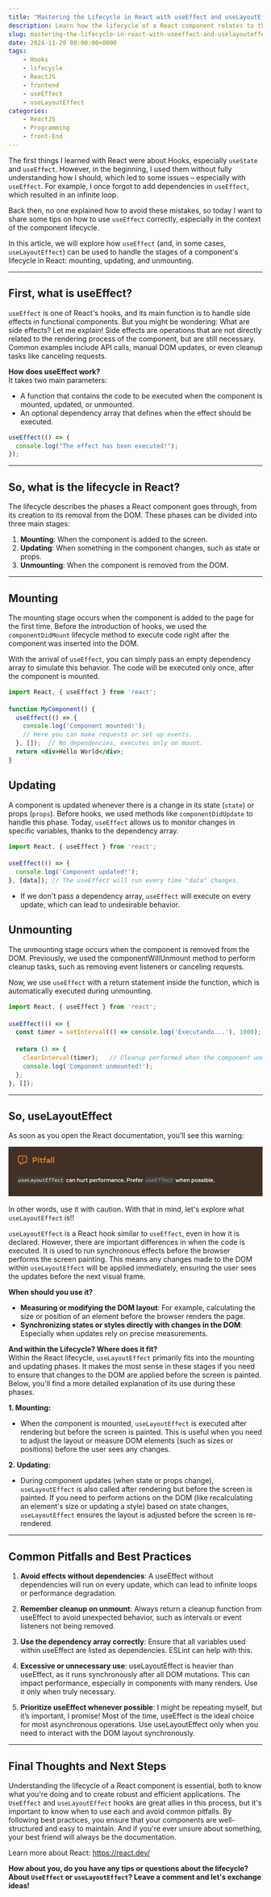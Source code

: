 ```yaml
---
title: "Mastering the Lifecycle in React with useEffect and useLayoutEffect"
description: Learn how the lifecycle of a React component relates to the use of the useEffect and useLayoutEffect hooks to create more efficient and well-structured applications.
slug: mastering-the-lifecycle-in-react-with-useeffect-and-uselayouteffect
date: 2024-11-20 00:00:00+0000
tags: 
    - Hooks
    - lifecycle
    - ReactJS
    - frontend
    - useEffect
    - useLayoutEffect
categories:
    - ReactJS
    - Programming
    - front-End
---
```


The first things I learned with React were about Hooks, especially `useState` and `useEffect`. However, in the beginning, I used them without fully understanding how I should, which led to some issues – especially with `useEffect`. For example, I once forgot to add dependencies in `useEffect`, which resulted in an infinite loop.

Back then, no one explained how to avoid these mistakes, so today I want to share some tips on how to use `useEffect` correctly, especially in the context of the component lifecycle.

In this article, we will explore how `useEffect` (and, in some cases, `useLayoutEffect`) can be used to handle the stages of a component's lifecycle in React: mounting, updating, and unmounting.

---

## **First, what is useEffect?**  
`useEffect` is one of React's hooks, and its main function is to handle side effects in functional components.
But you might be wondering: What are side effects? Let me explain!
Side effects are operations that are not directly related to the rendering process of the component, but are still necessary. Common examples include API calls, manual DOM updates, or even cleanup tasks like canceling requests.

**How does useEffect work?**   
It takes two main parameters:
- A function that contains the code to be executed when the component is mounted, updated, or unmounted.
- An optional dependency array that defines when the effect should be executed.

```jsx  
useEffect(() => {
  console.log("The effect has been executed!");
});
```
---

## **So, what is the lifecycle in React?**  
The lifecycle describes the phases a React component goes through, from its creation to its removal from the DOM. These phases can be divided into three main stages:

1. **Mounting**: When the component is added to the screen.
2. **Updating**: When something in the component changes, such as state or props. 
3. **Unmounting**: When the component is removed from the DOM.

---

## **Mounting**  
The mounting stage occurs when the component is added to the page for the first time. Before the introduction of hooks, we used the `componentDidMount`  lifecycle method to execute code right after the component was inserted into the DOM.

With the arrival of `useEffect`, you can simply pass an empty dependency array to simulate this behavior. The code will be executed only once, after the component is mounted.

```jsx  
import React, { useEffect } from 'react';

function MyComponent() {  
  useEffect(() => {  
    console.log('Component mounted!');  
    // Here you can make requests or set up events.
  }, []);  // No dependencies, executes only on mount.
  return <div>Hello World</div>;  
}  
```

## **Updating**  
A component is updated whenever there is a change in its state (`state`) or props (`props`). Before hooks, we used methods like  `componentDidUpdate` to handle this phase. Today, `useEffect` allows us to monitor changes in specific variables, thanks to the dependency array.

```jsx  
import React, { useEffect } from 'react';

useEffect(() => {  
  console.log('Component updated!');  
}, [data]); // The useEffect will run every time "data" changes.
```

* If we don't pass a dependency array, `useEffect` will execute on every update, which can lead to undesirable behavior.

## **Unmounting**  
The unmounting stage occurs when the component is removed from the DOM. Previously, we used the componentWillUnmount method to perform cleanup tasks, such as removing event listeners or canceling requests.

Now, we use `useEffect` with a return statement inside the function, which is automatically executed during unmounting.

```jsx  
import React, { useEffect } from 'react';

useEffect(() => {  
  const timer = setInterval(() => console.log('Executando...'), 1000);  

  return () => {  
    clearInterval(timer);   // Cleanup performed when the component unmounts
    console.log('Component unmounted!');  
  };  
}, []);  
```

--- 

##  **So, useLayoutEffect**  
As soon as you open the React documentation, you’ll see this warning:

![An image showing a warning about the use of useLayoutEffect, alerting that excessive use may harm the application's performance.](imgs/warning-img.png)

In other words, use it with caution. With that in mind, let's explore what `useLayoutEffect` is!!

`useLayoutEffect` is a React hook similar to `useEffect`, even in how it is declared. However, there are important differences in when the code is executed. It is used to run synchronous effects before the browser performs the screen painting. This means any changes made to the DOM within `useLayoutEffect` will be applied immediately, ensuring the user sees the updates before the next visual frame.

**When should you use it?**
- **Measuring or modifying the DOM layout**: For example, calculating the size or position of an element before the browser renders the page.
- **Synchronizing states or styles directly with changes in the DOM**: Especially when updates rely on precise measurements.

**And within the Lifecycle? Where does it fit?**  
Within the React lifecycle, `useLayoutEffect` primarily fits into the mounting and updating phases. It makes the most sense in these stages if you need to ensure that changes to the DOM are applied before the screen is painted. Below, you'll find a more detailed explanation of its use during these phases.

**1. Mounting:**
* When the component is mounted, `useLayoutEffect` is executed after rendering but before the screen is painted. This is useful when you need to adjust the layout or measure DOM elements (such as sizes or positions) before the user sees any changes.

**2. Updating:**
* During component updates (when state or props change), `useLayoutEffect`  is also called after rendering but before the screen is painted. If you need to perform actions on the DOM (like recalculating an element's size or updating a style) based on state changes, `useLayoutEffect`  ensures the layout is adjusted before the screen is re-rendered.

---

##  **Common Pitfalls and Best Practices**  

1. **Avoid effects without dependencies**: A useEffect without dependencies will run on every update, which can lead to infinite loops or performance degradation.

2. **Remember cleanup on unmount**: Always return a cleanup function from useEffect to avoid unexpected behavior, such as intervals or event listeners not being removed.

3. **Use the dependency array correctly**: Ensure that all variables used within useEffect are listed as dependencies. ESLint can help with this.

4. **Excessive or unnecessary use**: useLayoutEffect is heavier than useEffect, as it runs synchronously after all DOM mutations. This can impact performance, especially in components with many renders. Use it only when truly necessary.

5. **Prioritize useEffect whenever possible**: I might be repeating myself, but it’s important, I promise! Most of the time, useEffect is the ideal choice for most asynchronous operations. Use useLayoutEffect only when you need to interact with the DOM layout synchronously.

---

##  **Final Thoughts and Next Steps**  

Understanding the lifecycle of a React component is essential, both to know what you're doing and to create robust and efficient applications. The `UseEffect` and `useLayoutEffect` hooks are great allies in this process, but it's important to know when to use each and avoid common pitfalls. By following best practices, you ensure that your components are well-structured and easy to maintain. And if you're ever unsure about something, your best friend will always be the documentation.

Learn more about React: https://react.dev/

**How about you, do you have any tips or questions about the lifecycle? About `UseEffect` or `useLayoutEffect`? Leave a comment and let's exchange ideas!**  